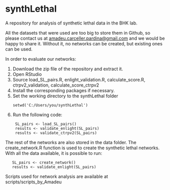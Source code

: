 # synthLethal

A repository for analysis of synthetic lethal data in the BHK lab.

All the datasets that were used are too big to store them in Github, so please contact us at amadeu.carceller.pardina@gmail.com and we would be happy to share it. Without it, no networks can be created, but existing ones can be used.

In order to evaluate our networks:

1. Download the zip file of the repository and extract it. 
2. Open RStudio
3. Source load_SL_pairs.R, enlight_validation.R, calculate_score.R, ctrpv2_validation, calculate_score_ctrpv2
4. Install the corresponding packages if necessary.
5. Set the working directory to the synthLethal folder
   ```
   setwd('C:/Users/you/synthLethal')
   ```
6. Run the following code:
   ```
    SL_pairs <- load_SL_pairs()
    results <- validate_enlight(SL_pairs)
    results <- validate_ctrpv2(SL_pairs)
   ```
The rest of the networks are also stored in the data folder. The create_network.R function is used to create the synthetic lethal networks. With all the data available, it is possible to run:
 ```
    SL_pairs <- create_network()
    results <- validate_enlight(SL_pairs)
   ```
Scripts used for network analysis are available at scripts/scripts_by_Amadeu
